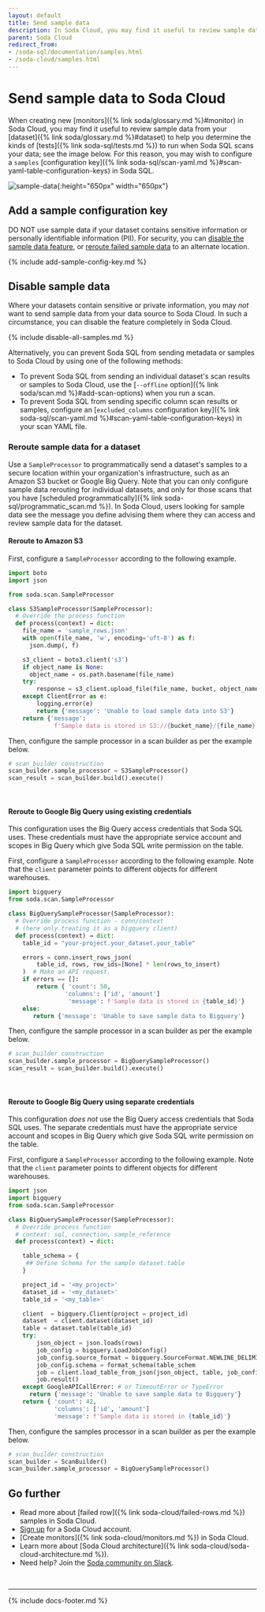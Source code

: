 ```yaml
---
layout: default
title: Send sample data
description: In Soda Cloud, you may find it useful to review sample data from your dataset to help you determine the kinds of tests to run when Soda SQL scans your data.
parent: Soda Cloud
redirect_from:
- /soda-sql/documentation/samples.html
- /soda-cloud/samples.html
---
```


# Send sample data to Soda Cloud

When creating new [monitors]({% link soda/glossary.md %}#monitor) in Soda Cloud, you may find it useful to review sample data from your [dataset]({% link soda/glossary.md %}#dataset) to help you determine the kinds of [tests]({% link soda-sql/tests.md %}) to run when Soda SQL scans your data; see the image below. For this reason, you may wish to configure a `samples` [configuration key]({% link soda-sql/scan-yaml.md %}#scan-yaml-table-configuration-keys) in Soda SQL.

![sample-data](/assets/images/sample-data.png){:height="650px" width="650px"}


## Add a sample configuration key

DO NOT use sample data if your dataset contains sensitive information or personally identifiable information (PII). For security, you can [disable the sample data feature](#disable-sample-data), or [reroute failed sample data](#reroute-sample-data-for-a-dataset) to an alternate location.

{% include add-sample-config-key.md %}

## Disable sample data

Where your datasets contain sensitive or private information, you may *not* want to send sample data from your data source to Soda Cloud. In such a circumstance, you can disable the feature completely in Soda Cloud.

{% include disable-all-samples.md %}

Alternatively, you can prevent Soda SQL from sending metadata or samples to Soda Cloud by using one of the following methods:
* To prevent Soda SQL from sending an individual dataset's scan results or samples to Soda Cloud, use the [`--offline` option]({% link soda/scan.md %}#add-scan-options) when you run a scan.
* To prevent Soda SQL from sending specific column scan results or samples, configure an [`excluded_columns` configuration key]({% link soda-sql/scan-yaml.md %}#scan-yaml-table-configuration-keys) in your scan YAML file.

### Reroute sample data for a dataset

Use a `SampleProcessor` to programmatically send a dataset's samples to a secure location within your organization's infrastructure, such as an Amazon S3 bucket or Google Big Query. Note that you can only configure sample data rerouting for individual datasets, and only for those scans that you have [scheduled programmatically]({% link soda-sql/programmatic_scan.md %}). In Soda Cloud, users looking for sample data see the message you define advising them where they can access and review sample data for the dataset.

#### Reroute to Amazon S3

First, configure a `SampleProcessor` according to the following example.

```python
import boto
import json

from soda.scan.SampleProcessor

class S3SampleProcessor(SampleProcessor):
  # Override the process function
  def process(context) → dict:
    file_name = 'sample_rows.json'
    with open(file_name, 'w', encoding='uft-8') as f:
      json.dump(, f)

    s3_client = boto3.client('s3')
    if object_name is None:
      object_name = os.path.basename(file_name)
    try:
        response = s3_client.upload_file(file_name, bucket, object_name)
    except ClientError as e:
        logging.error(e)
        return {'message': 'Unable to load sample data into S3'}
    return {'message':
             f'Sample data is stored in S3://{bucket_name}/{file_name}'}
```
Then, configure the sample processor in a scan builder as per the example below.
```python
# scan_builder construction
scan_builder.sample_processor = S3SampleProcessor()
scan_result = scan_builder.build().execute()
```
<br />

#### Reroute to Google Big Query using existing credentials

This configuration uses the Big Query access credentials that Soda SQL uses. These credentials must have the appropriate service account and scopes in Big Query which give Soda SQL write permission on the table.

First, configure a `SampleProcessor` according to the following example. Note that the `client` parameter points to different objects for different warehouses.
```python
import bigquery
from soda.scan.SampleProcessor

class BigQuerySampleProcessor(SampleProcessor):
  # Override process function - conn/context
  # (here only treating it as a bigquery client)
  def process(context) → dict:
    table_id = "your-project.your_dataset.your_table"

    errors = conn.insert_rows_json(
        table_id, rows, row_ids=[None] * len(rows_to_insert)
    )  # Make an API request.
    if errors == []:
        return { 'count': 50,
                'columns': ['id', 'amount']
                 'message': f'Sample data is stored in {table_id}'}
    else:
       return {'message': 'Unable to save sample data to Bigquery'}
```
Then, configure the sample processor in a scan builder as per the example below.
```python
# scan_builder construction
scan_builder.sample_processor = BigQuerySampleProcessor()
scan_result = scan_builder.build().execute()
```
<br />

#### Reroute to Google Big Query using separate credentials

This configuration *does not* use the Big Query access credentials that Soda SQL uses. The separate credentials must have the appropriate service account and scopes in Big Query which give Soda SQL write permission on the table.

First, configure a `SampleProcessor` according to the following example. Note that the `client` parameter points to different objects for different warehouses.
```python
import json
import bigquery
from soda.scan.SampleProcessor

class BigQuerySampleProcessor(SampleProcessor):
  # Override process function
  # context: sql, connection, sample_reference
  def process(context) → dict:

    table_schema = {
     ## Define Schema for the sample dataset.table
    }

    project_id = '<my_project>'
    dataset_id = '<my_dataset>'
    table_id = '<my_table>'

    client  = bigquery.Client(project = project_id)
    dataset  = client.dataset(dataset_id)
    table = dataset.table(table_id)
    try:
        json_object = json.loads(rows)
        job_config = bigquery.LoadJobConfig()
        job_config.source_format = bigquery.SourceFormat.NEWLINE_DELIMITED_JSON
        job_config.schema = format_schema(table_schem
        job = client.load_table_from_json(json_object, table, job_config = job_config)
        job.result()
    except GoogleAPICallError: # or TimeoutError or TypeError
      return {'message': 'Unable to save sample data to Bigquery'}
    return { 'count': 42,
             'columns': ['id', 'amount']
             'message': f'Sample data is stored in {table_id}'}
```
Then, configure the samples processor in a scan builder as per the example below.
```python
# scan_builder construction
scan_builder = ScanBuilder()
scan_builder.sample_processor = BigQuerySampleProcessor()
```


## Go further

- Read more about [failed row]({% link soda-cloud/failed-rows.md %}) samples in Soda Cloud.
- <a href="https://cloud.soda.io/signup" target="_blank"> Sign up</a> for a Soda Cloud account.
- [Create monitors]({% link soda-cloud/monitors.md %}) in Soda Cloud.
- Learn more about [Soda Cloud architecture]({% link soda-cloud/soda-cloud-architecture.md %}).
- Need help? Join the <a href="http://community.soda.io/slack" target="_blank"> Soda community on Slack</a>.

<br />

---
{% include docs-footer.md %}
